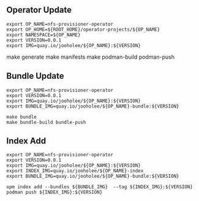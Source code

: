 ## Operator Update
~~~
export OP_NAME=nfs-provisioner-operator
export OP_HOME=${ROOT_HOME}/operator-projects/${OP_NAME}
export NAMESPACE=${OP_NAME}
export VERSION=0.0.1
export IMG=quay.io/jooholee/${OP_NAME}:${VERSION}
~~~
make generate
make manifests
make podman-build podman-push 

## Bundle Update
~~~
export OP_NAME=nfs-provisioner-operator
export VERSION=0.0.1
export IMG=quay.io/jooholee/${OP_NAME}:${VERSION}
export BUNDLE_IMG=quay.io/jooholee/${OP_NAME}-bundle:${VERSION}

make bundle
make bundle-build bundle-push 
~~~

## Index Add
~~~
export OP_NAME=nfs-provisioner-operator
export VERSION=0.0.1
export IMG=quay.io/jooholee/${OP_NAME}:${VERSION}
export INDEX_IMG=quay.io/jooholee/${OP_NAME}-index
export BUNDLE_IMG=quay.io/jooholee/${OP_NAME}-bundle:${VERSION}

opm index add --bundles ${BUNDLE_IMG}  --tag ${INDEX_IMG}:${VERSION}
podman push ${INDEX_IMG}:${VERSION}
~~~
